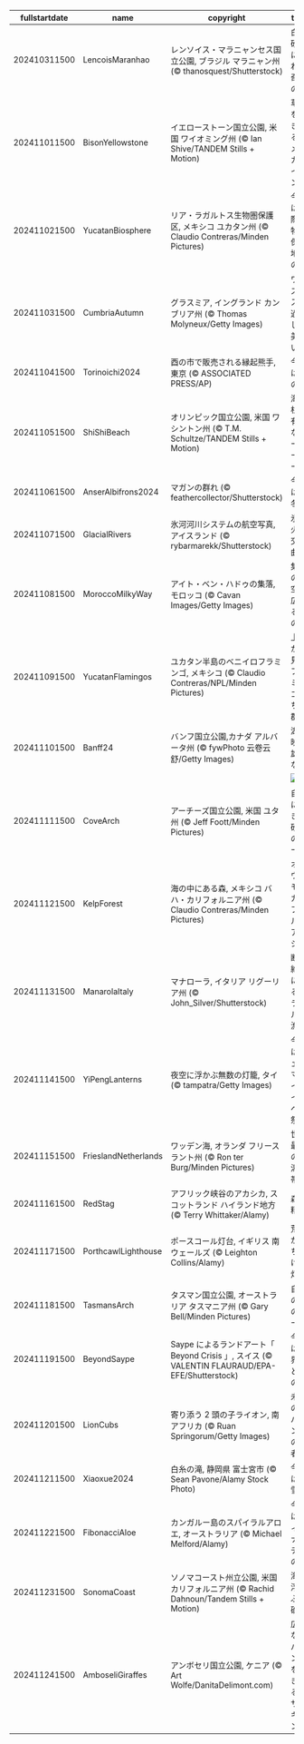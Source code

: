 |fullstartdate|name|copyright|title|image|
|--|--|--|--|--|
202410311500|LencoisMaranhao|レンソイス・マラニャンセス国立公園, ブラジル マラニャン州 (© thanosquest/Shutterstock)|白い砂丘に現れる奇跡の湖|![](/ja-JP/2024/11/202410311500LencoisMaranhao.jpg)|
202411011500|BisonYellowstone|イエローストーン国立公園, 米国 ワイオミング州 (© Ian Shive/TANDEM Stills + Motion)|草原を歩き回るアメリカバイソン|![](/ja-JP/2024/11/202411011500BisonYellowstone.jpg)|
202411021500|YucatanBiosphere|リア・ラガルトス生物圏保護区, メキシコ ユカタン州 (© Claudio Contreras/Minden Pictures)|今日は国際生物圏保存地域の日|![](/ja-JP/2024/11/202411021500YucatanBiosphere.jpg)|
202411031500|CumbriaAutumn|グラスミア, イングランド カンブリア州 (© Thomas Molyneux/Getty Images)|ワーズワスが過ごした美しい村|![](/ja-JP/2024/11/202411031500CumbriaAutumn.jpg)|
202411041500|Torinoichi2024|酉の市で販売される縁起熊手, 東京 (© ASSOCIATED PRESS/AP)|今日は一の酉|![](/ja-JP/2024/11/202411041500Torinoichi2024.jpg)|
202411051500|ShiShiBeach|オリンピック国立公園, 米国 ワシントン州 (© T.M. Schultze/TANDEM Stills + Motion)|海食柱で有名なシーシービーチ|![](/ja-JP/2024/11/202411051500ShiShiBeach.jpg)|
202411061500|AnserAlbifrons2024|マガンの群れ (© feathercollector/Shutterstock)|今日は立冬|![](/ja-JP/2024/11/202411061500AnserAlbifrons2024.jpg)|
202411071500|GlacialRivers|氷河河川システムの航空写真, アイスランド (© rybarmarekk/Shutterstock)|氷と火の交響曲|![](/ja-JP/2024/11/202411071500GlacialRivers.jpg)|
202411081500|MoroccoMilkyWay|アイト・ベン・ハドゥの集落, モロッコ (© Cavan Images/Getty Images)|集落の上空に広がる天の川|![](/ja-JP/2024/11/202411081500MoroccoMilkyWay.jpg)|
202411091500|YucatanFlamingos|ユカタン半島のベニイロフラミンゴ, メキシコ  (© Claudio Contreras/NPL/Minden Pictures)|上空から見たフラミンゴたちの群舞|![](/ja-JP/2024/11/202411091500YucatanFlamingos.jpg)|
202411101500|Banff24|バンフ国立公園,カナダ アルバータ州 (© fywPhoto 云卷云舒/Getty Images)|湖に映る雄大な山|![](/ja-JP/2024/11/202411101500Banff24.jpg)|
||||![](/ja-JP/2024/11/.jpg)|
202411111500|CoveArch|アーチーズ国立公園, 米国 ユタ州 (© Jeff Foott/Minden Pictures)|自然にできた砂岩のアーチ|![](/ja-JP/2024/11/202411111500CoveArch.jpg)|
202411121500|KelpForest|海の中にある森, メキシコ バハ・カリフォルニア州  (© Claudio Contreras/Minden Pictures)|オオウキモとカリフォルニアアシカ|![](/ja-JP/2024/11/202411121500KelpForest.jpg)|
202411131500|ManarolaItaly|マナローラ,  イタリア リグーリア州 (© John_Silver/Shutterstock)|断崖絶壁にあるカラフルな漁村|![](/ja-JP/2024/11/202411131500ManarolaItaly.jpg)|
202411141500|YiPengLanterns|夜空に浮かぶ無数の灯籠, タイ (© tampatra/Getty Images)|今日はチェンマイ・イーペン祭り|![](/ja-JP/2024/11/202411141500YiPengLanterns.jpg)|
202411151500|FrieslandNetherlands|ワッデン海, オランダ フリースラント州 (© Ron ter Burg/Minden Pictures)|世界最大の干潟地帯|![](/ja-JP/2024/11/202411151500FrieslandNetherlands.jpg)|
202411161500|RedStag|アフリック峡谷のアカシカ, スコットランド ハイランド地方 (© Terry Whittaker/Alamy)|森の精霊|![](/ja-JP/2024/11/202411161500RedStag.jpg)|
202411171500|PorthcawlLighthouse|ポースコール灯台, イギリス 南ウェールズ (© Leighton Collins/Alamy)|荒波が打ち付ける灯台|![](/ja-JP/2024/11/202411171500PorthcawlLighthouse.jpg)|
202411181500|TasmansArch|タスマン国立公園, オーストラリア タスマニア州 (© Gary Bell/Minden Pictures)|自然の岩のアーチ|![](/ja-JP/2024/11/202411181500TasmansArch.jpg)|
202411191500|BeyondSaype|Saype によるランドアート「 Beyond Crisis 」, スイス (© VALENTIN FLAURAUD/EPA-EFE/Shutterstock)|今日は世界こどもの日|![](/ja-JP/2024/11/202411191500BeyondSaype.jpg)|
202411201500|LionCubs|寄り添う 2 頭の子ライオン, 南アフリカ (© Ruan Springorum/Getty Images)|未来のサバンナの王者|![](/ja-JP/2024/11/202411201500LionCubs.jpg)|
202411211500|Xiaoxue2024|白糸の滝, 静岡県 富士宮市 (© Sean Pavone/Alamy Stock Photo)|今日は小雪|![](/ja-JP/2024/11/202411211500Xiaoxue2024.jpg)|
202411221500|FibonacciAloe|カンガルー島のスパイラルアロエ, オーストラリア (© Michael Melford/Alamy)|今日はフィボナッチ数の日|![](/ja-JP/2024/11/202411221500FibonacciAloe.jpg)|
202411231500|SonomaCoast|ソノマコースト州立公園, 米国 カリフォルニア州 (© Rachid Dahnoun/Tandem Stills + Motion)|海に浮かぶ岩礁群|![](/ja-JP/2024/11/202411231500SonomaCoast.jpg)|
202411241500|AmboseliGiraffes|アンボセリ国立公園, ケニア (© Art Wolfe/DanitaDelimont.com)|広大なサバンナを歩き回るマサイキリン|![](/ja-JP/2024/11/202411241500AmboseliGiraffes.jpg)|
